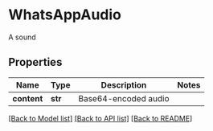 # WhatsAppAudio

A sound
## Properties
Name | Type | Description | Notes
------------ | ------------- | ------------- | -------------
**content** | **str** | Base64-encoded audio | 

[[Back to Model list]](../README.md#documentation-for-models) [[Back to API list]](../README.md#documentation-for-api-endpoints) [[Back to README]](../README.md)


